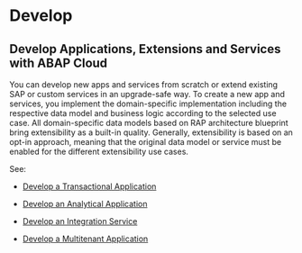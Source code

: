 <!-- loioc8906e424aff42e2924a54ac46c5a10f -->

# Develop



<a name="loioc8906e424aff42e2924a54ac46c5a10f__section_v5v_nfs_dzb"/>

## Develop Applications, Extensions and Services with ABAP Cloud

You can develop new apps and services from scratch or extend existing SAP or custom services in an upgrade-safe way. To create a new app and services, you implement the domain-specific implementation including the respective data model and business logic according to the selected use case. All domain-specific data models based on RAP architecture blueprint bring extensibility as a built-in quality. Generally, extensibility is based on an opt-in approach, meaning that the original data model or service must be enabled for the different extensibility use cases.

See:

-   [Develop a Transactional Application](develop-a-transactional-application-373046e.md)

-   [Develop an Analytical Application](develop-an-analytical-application-b845c85.md)

-   [Develop an Integration Service](develop-an-integration-service-c079f33.md)

-   [Develop a Multitenant Application](develop-a-multitenant-application-3151e2a.md)


